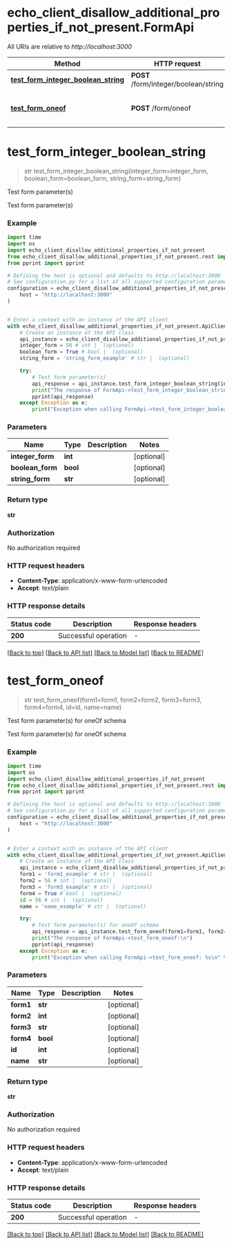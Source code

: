 # echo_client_disallow_additional_properties_if_not_present.FormApi

All URIs are relative to *http://localhost:3000*

Method | HTTP request | Description
------------- | ------------- | -------------
[**test_form_integer_boolean_string**](FormApi.md#test_form_integer_boolean_string) | **POST** /form/integer/boolean/string | Test form parameter(s)
[**test_form_oneof**](FormApi.md#test_form_oneof) | **POST** /form/oneof | Test form parameter(s) for oneOf schema


# **test_form_integer_boolean_string**
> str test_form_integer_boolean_string(integer_form=integer_form, boolean_form=boolean_form, string_form=string_form)

Test form parameter(s)

Test form parameter(s)

### Example


```python
import time
import os
import echo_client_disallow_additional_properties_if_not_present
from echo_client_disallow_additional_properties_if_not_present.rest import ApiException
from pprint import pprint

# Defining the host is optional and defaults to http://localhost:3000
# See configuration.py for a list of all supported configuration parameters.
configuration = echo_client_disallow_additional_properties_if_not_present.Configuration(
    host = "http://localhost:3000"
)


# Enter a context with an instance of the API client
with echo_client_disallow_additional_properties_if_not_present.ApiClient(configuration) as api_client:
    # Create an instance of the API class
    api_instance = echo_client_disallow_additional_properties_if_not_present.FormApi(api_client)
    integer_form = 56 # int |  (optional)
    boolean_form = True # bool |  (optional)
    string_form = 'string_form_example' # str |  (optional)

    try:
        # Test form parameter(s)
        api_response = api_instance.test_form_integer_boolean_string(integer_form=integer_form, boolean_form=boolean_form, string_form=string_form)
        print("The response of FormApi->test_form_integer_boolean_string:\n")
        pprint(api_response)
    except Exception as e:
        print("Exception when calling FormApi->test_form_integer_boolean_string: %s\n" % e)
```



### Parameters


Name | Type | Description  | Notes
------------- | ------------- | ------------- | -------------
 **integer_form** | **int**|  | [optional] 
 **boolean_form** | **bool**|  | [optional] 
 **string_form** | **str**|  | [optional] 

### Return type

**str**

### Authorization

No authorization required

### HTTP request headers

 - **Content-Type**: application/x-www-form-urlencoded
 - **Accept**: text/plain

### HTTP response details

| Status code | Description | Response headers |
|-------------|-------------|------------------|
**200** | Successful operation |  -  |

[[Back to top]](#) [[Back to API list]](../README.md#documentation-for-api-endpoints) [[Back to Model list]](../README.md#documentation-for-models) [[Back to README]](../README.md)

# **test_form_oneof**
> str test_form_oneof(form1=form1, form2=form2, form3=form3, form4=form4, id=id, name=name)

Test form parameter(s) for oneOf schema

Test form parameter(s) for oneOf schema

### Example


```python
import time
import os
import echo_client_disallow_additional_properties_if_not_present
from echo_client_disallow_additional_properties_if_not_present.rest import ApiException
from pprint import pprint

# Defining the host is optional and defaults to http://localhost:3000
# See configuration.py for a list of all supported configuration parameters.
configuration = echo_client_disallow_additional_properties_if_not_present.Configuration(
    host = "http://localhost:3000"
)


# Enter a context with an instance of the API client
with echo_client_disallow_additional_properties_if_not_present.ApiClient(configuration) as api_client:
    # Create an instance of the API class
    api_instance = echo_client_disallow_additional_properties_if_not_present.FormApi(api_client)
    form1 = 'form1_example' # str |  (optional)
    form2 = 56 # int |  (optional)
    form3 = 'form3_example' # str |  (optional)
    form4 = True # bool |  (optional)
    id = 56 # int |  (optional)
    name = 'name_example' # str |  (optional)

    try:
        # Test form parameter(s) for oneOf schema
        api_response = api_instance.test_form_oneof(form1=form1, form2=form2, form3=form3, form4=form4, id=id, name=name)
        print("The response of FormApi->test_form_oneof:\n")
        pprint(api_response)
    except Exception as e:
        print("Exception when calling FormApi->test_form_oneof: %s\n" % e)
```



### Parameters


Name | Type | Description  | Notes
------------- | ------------- | ------------- | -------------
 **form1** | **str**|  | [optional] 
 **form2** | **int**|  | [optional] 
 **form3** | **str**|  | [optional] 
 **form4** | **bool**|  | [optional] 
 **id** | **int**|  | [optional] 
 **name** | **str**|  | [optional] 

### Return type

**str**

### Authorization

No authorization required

### HTTP request headers

 - **Content-Type**: application/x-www-form-urlencoded
 - **Accept**: text/plain

### HTTP response details

| Status code | Description | Response headers |
|-------------|-------------|------------------|
**200** | Successful operation |  -  |

[[Back to top]](#) [[Back to API list]](../README.md#documentation-for-api-endpoints) [[Back to Model list]](../README.md#documentation-for-models) [[Back to README]](../README.md)

